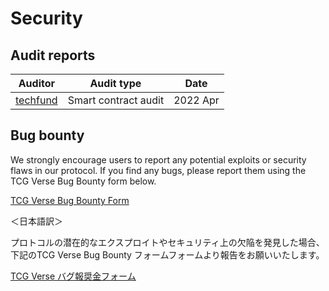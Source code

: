 # Security



## Audit reports

| Auditor                          | Audit type           | Date     |
| -------------------------------- | -------------------- | -------- |
| [techfund](https://techfund.jp/) | Smart contract audit | 2022 Apr |

## Bug bounty

We strongly encourage users to report any potential exploits or security flaws in our protocol. If you find any bugs, please report them using the TCG Verse Bug Bounty form below.

[TCG Verse Bug Bounty Form](https://docs.google.com/forms/d/e/1FAIpQLSfcjh\_8DvS3YuAsdJs-051ewOgnn5NlVgRqpLyqUjaFxQaB7A/viewform)

＜日本語訳＞

プロトコルの潜在的なエクスプロイトやセキュリティ上の欠陥を発見した場合、下記のTCG Verse Bug Bounty フォームフォームより報告をお願いいたします。

[ TCG Verse バグ報奨金フォーム](https://docs.google.com/forms/d/e/1FAIpQLSfcjh\_8DvS3YuAsdJs-051ewOgnn5NlVgRqpLyqUjaFxQaB7A/viewform)
